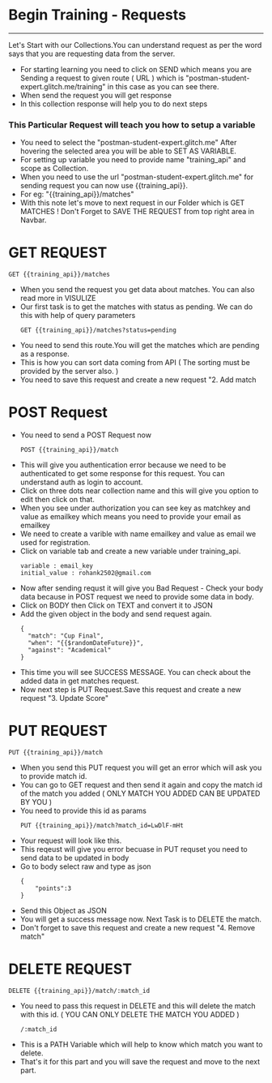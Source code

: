 <h1>Begin Training - Requests</h1>
<hr>

<p>Let's Start with our Collections.You can understand request as per the word says that you are requesting data from the server.</p>

<ul>
<li>For starting learning you need to click on SEND which means you are Sending a request to given route ( URL ) which is "postman-student-expert.glitch.me/training" in this case as you can see there.</li>
<li>When send the request you will get response</li>
<li>In this collection response will help you to do next steps</li>
</ul>

<h3>This Particular Request will teach you how to setup a variable</h3>
<ul>
<li>You need to select the "postman-student-expert.glitch.me" After hovering the selected area you will be able to SET AS VARIABLE.</li>
<li>For setting up variable you need to provide name "training_api" and scope as Collection.</li>
<li>When you need to use the url "postman-student-expert.glitch.me" for sending request you can now use {{training_api}}.</li>
<li>For eg: "{{training_api}}/matches"</li>
<li>With this note let's move to next request in our Folder which is GET MATCHES ! Don't Forget to SAVE THE REQUEST from top right area in Navbar.</li>
</ul>


<h1>GET REQUEST</h1>

```
GET {{training_api}}/matches
```

<ul>
<li>When you send the request you get data about matches. You can also read more in VISULIZE</li>
<li>Our first task is to get the matches with status as pending. We can do this with help of query parameters</li>

```
GET {{training_api}}/matches?status=pending
```
<li>You need to send this route.You will get the matches which are pending as a response.</li>
<li>This is how you can sort data coming from API ( The sorting must be provided by the server also. )</li>
<li>You need to save this request and create a new request "2. Add match</li>
</ul>

<h1>POST Request</h1>

<ul>
<li>You need to send a POST Request now</li>

```
POST {{training_api}}/match
```
<li>This will give you authentication error because we need to be authenticated to get some response for this request. You can understand auth as login to account.</li>

<li>Click on three dots near collection name and this will give you option to edit then click on that.</li>
<li>When you see under authorization you can see key as matchkey and value as emailkey which means you need to provide your email as emailkey</li>
<li>We need to create a varible with name emailkey and value as email we used for registration.</li>
<li>Click on variable tab and create a new variable under training_api.</li>

```
variable : email_key
initial_value : rohank2502@gmail.com
```
<li>Now after sending requst it will give you Bad Request - Check your body data because in POST request we need to provide some data in body.</li>
<li>Click on BODY then Click on TEXT and convert it to JSON</li>
<li>Add the given object in the body and send request again.</li>

```
{
  "match": "Cup Final",
  "when": "{{$randomDateFuture}}",
  "against": "Academical"
}
```

<li>This time you will see SUCCESS MESSAGE. You can check about the added data in get matches request.</li>
<li>Now next step is PUT Request.Save this request and create a new request "3. Update Score"</li>
</ul>

<h1>PUT REQUEST</h1>

```
PUT {{training_api}}/match
```

<ul>
<li>When you send this PUT request you will get an error which will ask you to provide match id.</li>
<li>You can go to GET request and then send it again and copy the match id of the match you added ( ONLY MATCH YOU ADDED CAN BE UPDATED BY YOU )</li>
<li>You need to provide this id as params</li>

```
PUT {{training_api}}/match?match_id=LwDlF-mHt
```
<li>Your request will look like this.</li>
<li>This reqeust will give you error becuase in PUT requset you need to send data to be updated in body</li>
<li>Go to body select raw and type as json</li>

```
{
    "points":3
}
```
<li>Send this Object as JSON</li>
<li>You will get a success message now. Next Task is to DELETE the match.</li>
<li>Don't forget to save this request and create a new request "4. Remove match"</li>
</ul>


<h1>DELETE REQUEST</h1>

```
DELETE {{training_api}}/match/:match_id
```

<ul>
<li>You need to pass this request in DELETE and this will delete the match with this id. ( YOU CAN ONLY DELETE THE MATCH YOU ADDED )</li>

```
/:match_id
```
<li>This is a PATH Variable which will help to know which match you want to delete.</li>
<li>That's it for this part and you will save the request and move to the next part.</li>
</ul>